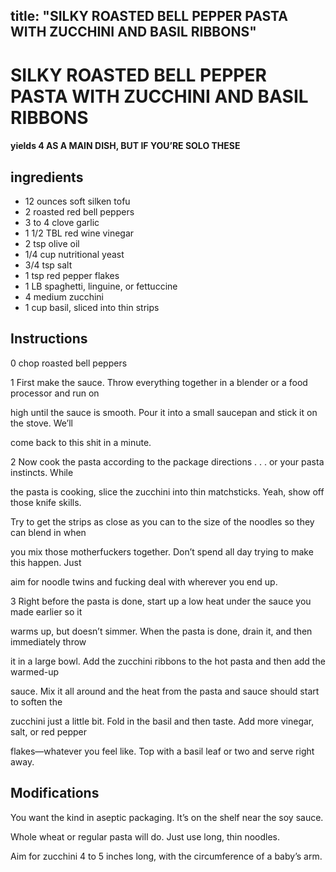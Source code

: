 

title: "SILKY ROASTED BELL PEPPER PASTA WITH ZUCCHINI AND BASIL RIBBONS"
---
# SILKY ROASTED BELL PEPPER PASTA WITH ZUCCHINI AND BASIL RIBBONS



#### yields  4 AS A MAIN DISH, BUT IF YOU’RE SOLO THESE


## ingredients
* 12 ounces soft silken tofu 
* 2 roasted red bell peppers 
* 3 to 4 clove garlic 
* 1 1/2 TBL red wine vinegar 
* 2 tsp olive oil 
* 1/4 cup nutritional yeast 
* 3/4 tsp salt 
* 1 tsp red pepper flakes 
* 1 LB spaghetti, linguine, or fettuccine 
* 4 medium zucchini 
* 1 cup basil, sliced into thin strips 



## Instructions
0 chop roasted bell peppers

1 First make the sauce. Throw everything together in a blender or a food processor and run on

high until the sauce is smooth. Pour it into a small saucepan and stick it on the stove. We’ll

come back to this shit in a minute.

2 Now cook the pasta according to the package directions . . . or your pasta instincts. While

the pasta is cooking, slice the zucchini into thin matchsticks. Yeah, show off those knife skills.

Try to get the strips as close as you can to the size of the noodles so they can blend in when

you mix those motherfuckers together. Don’t spend all day trying to make this happen. Just

aim for noodle twins and fucking deal with wherever you end up.

3 Right before the pasta is done, start up a low heat under the sauce you made earlier so it

warms up, but doesn’t simmer. When the pasta is done, drain it, and then immediately throw

it in a large bowl. Add the zucchini ribbons to the hot pasta and then add the warmed-up

sauce. Mix it all around and the heat from the pasta and sauce should start to soften the

zucchini just a little bit. Fold in the basil and then taste. Add more vinegar, salt, or red pepper

flakes—whatever you feel like. Top with a basil leaf or two and serve right away.



## Modifications
You want the kind in aseptic packaging. It’s on the shelf near the soy sauce.

 Whole wheat or regular pasta will do. Just use long, thin noodles.

 Aim for zucchini 4 to 5 inches long, with the circumference of a baby’s arm.




